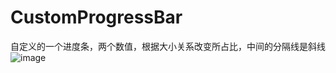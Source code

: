 # CustomProgressBar
自定义的一个进度条，两个数值，根据大小关系改变所占比，中间的分隔线是斜线
![image](https://github.com/chen6665758/CustomProgressBar/blob/master/pic.png)
